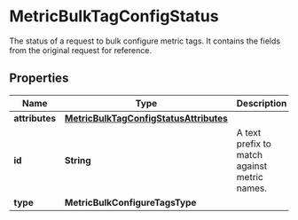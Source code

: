 # MetricBulkTagConfigStatus

The status of a request to bulk configure metric tags. It contains the fields from the original request for reference.

## Properties

| Name           | Type                                                                              | Description                                  | Notes      |
| -------------- | --------------------------------------------------------------------------------- | -------------------------------------------- | ---------- |
| **attributes** | [**MetricBulkTagConfigStatusAttributes**](MetricBulkTagConfigStatusAttributes.md) |                                              | [optional] |
| **id**         | **String**                                                                        | A text prefix to match against metric names. |
| **type**       | **MetricBulkConfigureTagsType**                                                   |                                              |
